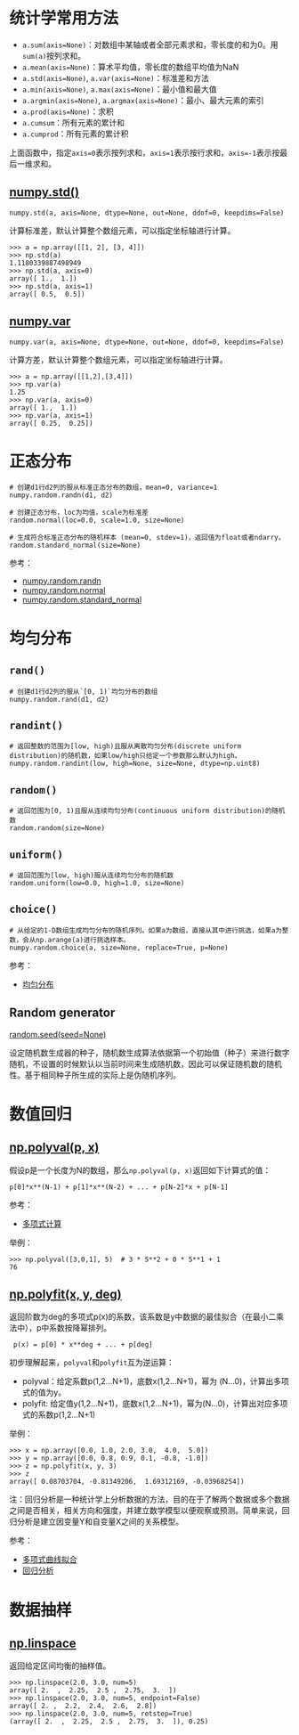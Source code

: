 # 统计学常用方法

- `a.sum(axis=None)`：对数组中某轴或者全部元素求和，零长度的和为0。用`sum(a)`按列求和。
- `a.mean(axis=None)`：算术平均值，零长度的数组平均值为NaN
- `a.std(axis=None)`, `a.var(axis=None)`：标准差和方法
- `a.min(axis=None)`, `a.max(axis=None)`：最小值和最大值
- `a.argmin(axis=None)`, `a.argmax(axis=None)`：最小、最大元素的索引
- `a.prod(axis=None)`：求积
- `a.cumsum`：所有元素的累计和
- `a.cumprod`：所有元素的累计积

上面函数中，指定`axis=0`表示按列求和，`axis=1`表示按行求和，`axis=-1`表示按最后一维求和。


## [numpy.std()](https://het.as.utexas.edu/HET/Software/Numpy/reference/generated/numpy.std.html#numpy.std)

```
numpy.std(a, axis=None, dtype=None, out=None, ddof=0, keepdims=False)
```

计算标准差，默认计算整个数组元素，可以指定坐标轴进行计算。

```
>>> a = np.array([[1, 2], [3, 4]])
>>> np.std(a)
1.1180339887498949
>>> np.std(a, axis=0)
array([ 1.,  1.])
>>> np.std(a, axis=1)
array([ 0.5,  0.5])
```


## [numpy.var](https://het.as.utexas.edu/HET/Software/Numpy/reference/generated/numpy.var.html#numpy.var)

```
numpy.var(a, axis=None, dtype=None, out=None, ddof=0, keepdims=False)
```

计算方差，默认计算整个数组元素，可以指定坐标轴进行计算。

```
>>> a = np.array([[1,2],[3,4]])
>>> np.var(a)
1.25
>>> np.var(a, axis=0)
array([ 1.,  1.])
>>> np.var(a, axis=1)
array([ 0.25,  0.25])
```


# 正态分布

```
# 创建d1行d2列的服从标准正态分布的数组，mean=0, variance=1
numpy.random.randn(d1, d2)

# 创建正态分布，loc为均值，scale为标准差
random.normal(loc=0.0, scale=1.0, size=None)

# 生成符合标准正态分布的随机样本 (mean=0, stdev=1)，返回值为float或者ndarry。
random.standard_normal(size=None)
```

参考：

- [numpy.random.randn](https://numpy.org/doc/stable/reference/random/generated/numpy.random.randn.html)
- [numpy.random.normal](https://numpy.org/doc/stable/reference/random/generated/numpy.random.normal.html)
- [numpy.random.standard_normal](https://numpy.org/doc/stable/reference/random/generated/numpy.random.standard_normal.html)


# 均匀分布

## `rand()`

```
# 创建d1行d2列的服从`[0, 1)`均匀分布的数组
numpy.random.rand(d1, d2)
```

## `randint()`

```
# 返回整数的范围为[low, high)且服从离散均匀分布(discrete uniform distribution)的随机数，如果low/high只给定一个参数那么默认为high。
numpy.random.randint(low, high=None, size=None, dtype=np.uint8)
```

## `random()`

```
# 返回范围为[0, 1)且服从连续均匀分布(continuous uniform distribution)的随机数
random.random(size=None)
```

## `uniform()`

```
# 返回范围为[low, high)服从连续均匀分布的随机数
random.uniform(low=0.0, high=1.0, size=None)
```

## `choice()`

```
# 从给定的1-D数组生成均匀分布的随机序列。如果a为数组，直接从其中进行挑选，如果a为整数，会从np.arange(a)进行挑选样本。
numpy.random.choice(a, size=None, replace=True, p=None)
```


参考：

- [均匀分布](https://zh.wikipedia.org/wiki/%E9%80%A3%E7%BA%8C%E5%9E%8B%E5%9D%87%E5%8B%BB%E5%88%86%E5%B8%83)


## Random generator

[random.seed(seed=None)](https://docs.scipy.org/doc/numpy/reference/generated/numpy.random.seed.html#numpy.random.seed)

设定随机数生成器的种子，随机数生成算法依据第一个初始值（种子）来进行数字随机，不设置的时候默认以当前时间来生成随机数，因此可以保证随机数的随机性。基于相同种子所生成的实际上是伪随机序列。


# 数值回归

## [np.polyval(p, x)](https://docs.scipy.org/doc/numpy/reference/generated/numpy.polyval.html)

假设p是一个长度为N的数组，那么`np.polyval(p, x)`返回如下计算式的值：

```
p[0]*x**(N-1) + p[1]*x**(N-2) + ... + p[N-2]*x + p[N-1]
```

参考：

- [多项式计算](https://ww2.mathworks.cn/help/matlab/ref/polyval.html)

举例：

```
>>> np.polyval([3,0,1], 5)  # 3 * 5**2 + 0 * 5**1 + 1
76
```


## [np.polyfit(x, y, deg)](https://docs.scipy.org/doc/numpy/reference/generated/numpy.polyfit.html)

返回阶数为deg的多项式p(x)的系数，该系数是y中数据的最佳拟合（在最小二乘法中），p中系数按降幂排列。

```
 p(x) = p[0] * x**deg + ... + p[deg]
```

初步理解起来，`polyval`和`polyfit`互为逆运算：

- polyval：给定系数p(1,2...N+1)，底数x(1,2...N+1)，幂为 (N...0)，计算出多项式的值为y。
- polyfit: 给定值y(1,2...N+1)，底数x(1,2...N+1)，幂为(N...0)，计算出对应多项式的系数p(1,2...N+1)


举例：

```
>>> x = np.array([0.0, 1.0, 2.0, 3.0,  4.0,  5.0])
>>> y = np.array([0.0, 0.8, 0.9, 0.1, -0.8, -1.0])
>>> z = np.polyfit(x, y, 3)
>>> z
array([ 0.08703704, -0.81349206,  1.69312169, -0.03968254])
```

注：回归分析是一种统计学上分析数据的方法，目的在于了解两个数据或多个数据之间是否相关，相关方向和强度，并建立数学模型以便观察或预测。简单来说，回归分析是建立因变量Y和自变量X之间的关系模型。

参考：

- [多项式曲线拟合](https://ww2.mathworks.cn/help/matlab/ref/polyfit.html)
- [回归分析](https://zh.wikipedia.org/wiki/%E8%BF%B4%E6%AD%B8%E5%88%86%E6%9E%90)


# 数据抽样

## [np.linspace](https://docs.scipy.org/doc/numpy/reference/generated/numpy.linspace.html)

返回给定区间均衡的抽样值。

```
>>> np.linspace(2.0, 3.0, num=5)
array([ 2.  ,  2.25,  2.5 ,  2.75,  3.  ])
>>> np.linspace(2.0, 3.0, num=5, endpoint=False)
array([ 2. ,  2.2,  2.4,  2.6,  2.8])
>>> np.linspace(2.0, 3.0, num=5, retstep=True)
(array([ 2.  ,  2.25,  2.5 ,  2.75,  3.  ]), 0.25)
```